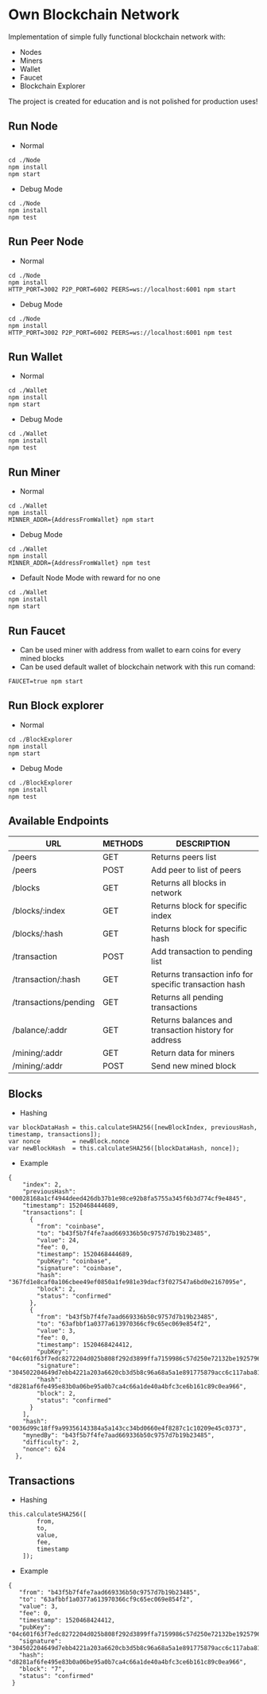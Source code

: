 # Own Blockchain Network

Implementation of simple fully functional blockchain network with:
* Nodes
* Miners
* Wallet
* Faucet
* Blockchain Explorer

The project is created for education and is not polished for production uses!

## Run Node
* Normal
```
cd ./Node
npm install
npm start
```
* Debug Mode
```
cd ./Node
npm install
npm test
```

## Run Peer Node
* Normal
```
cd ./Node
npm install
HTTP_PORT=3002 P2P_PORT=6002 PEERS=ws://localhost:6001 npm start
```
* Debug Mode
```
cd ./Node
npm install
HTTP_PORT=3002 P2P_PORT=6002 PEERS=ws://localhost:6001 npm test
```

## Run Wallet
* Normal
```
cd ./Wallet
npm install
npm start
```
* Debug Mode
```
cd ./Wallet
npm install
npm test
```

## Run Miner

* Normal
```
cd ./Wallet
npm install
MINNER_ADDR={AddressFromWallet} npm start
```
* Debug Mode
```
cd ./Wallet
npm install
MINNER_ADDR={AddressFromWallet} npm test
```

* Default Node Mode with reward for no one
```
cd ./Wallet
npm install
npm start
```

## Run Faucet
* Can be used miner with address from wallet to earn coins for every mined blocks
* Can be used default wallet of blockchain network with this run comand:
```
FAUCET=true npm start
```


## Run Block explorer
* Normal
```
cd ./BlockExplorer
npm install
npm start
```
* Debug Mode
```
cd ./BlockExplorer
npm install
npm test
```

## Available Endpoints

| URL | METHODS | DESCRIPTION |
| ------ | ------ | ------ |
|/peers  | GET  | Returns peers list |
|/peers  | POST | Add peer to list of peers |
|/blocks | GET  | Returns all blocks in network |
|/blocks/:index  | GET | Returns block for specific index |
|/blocks/:hash  | GET | Returns block for specific hash |
| /transaction | POST | Add transaction to pending list |
|/transaction/:hash | GET | Returns transaction info for specific transaction hash |
| /transactions/pending | GET | Returns all pending transactions |
| /balance/:addr | GET | Returns balances and transaction history for address |  
| /mining/:addr | GET | Return data for miners |
| /mining/:addr | POST | Send new mined block |

## Blocks
* Hashing

```
var blockDataHash = this.calculateSHA256([newBlockIndex, previousHash, timestamp, transactions]);
var nonce         = newBlock.nonce
var newBlockHash  = this.calculateSHA256([blockDataHash, nonce]);
```

* Example
```
{
    "index": 2,
    "previousHash": "00028168a1cf4944deed426db37b1e98ce92b8fa5755a345f6b3d774cf9e4845",
    "timestamp": 1520468444689,
    "transactions": [
      {
        "from": "coinbase",
        "to": "b43f5b7f4fe7aad669336b50c9757d7b19b23485",
        "value": 24,
        "fee": 0,
        "timestamp": 1520468444689,
        "pubKey": "coinbase",
        "signature": "coinbase",
        "hash": "367fd1e8caf0a106cbee49ef0850a1fe981e39dacf3f027547a6bd0e2167095e",
        "block": 2,
        "status": "confirmed"
      },
      {
        "from": "b43f5b7f4fe7aad669336b50c9757d7b19b23485",
        "to": "63afbbf1a0377a613970366cf9c65ec069e854f2",
        "value": 3,
        "fee": 0,
        "timestamp": 1520468424412,
        "pubKey": "04c601f63f7edc8272204d025b808f292d3899ffa7159986c57d250e72132be1925796de23fa7ebaa9ce8ef419f152722b67d963f62ebe3a52b0653da2a98fec23",
        "signature": "304502204649d7ebb4221a203a6620cb3d5b8c96a68a5a1e891775879acc6c117aba8100022100863c96de92f4dff7633fa588589c70f2d77907e399cddd5a9a6f659e060fc219",
        "hash": "d8281af6fe495e83b0a06be95a0b7ca4c66a1de40a4bfc3ce6b161c89c0ea966",
        "block": 2,
        "status": "confirmed"
      }
    ],
    "hash": "0036d99c18ff9a99356143384a5a143cc34bd0660e4f8287c1c10209e45c0373",
    "mynedBy": "b43f5b7f4fe7aad669336b50c9757d7b19b23485",
    "difficulty": 2,
    "nonce": 624
  },
```

## Transactions
* Hashing
```
this.calculateSHA256([
        from,
        to,
        value,
        fee,
        timestamp
    ]);
```

* Example
```
{
   "from": "b43f5b7f4fe7aad669336b50c9757d7b19b23485",
   "to": "63afbbf1a0377a613970366cf9c65ec069e854f2",
   "value": 3,
   "fee": 0,
   "timestamp": 1520468424412,
   "pubKey": "04c601f63f7edc8272204d025b808f292d3899ffa7159986c57d250e72132be1925796de23fa7ebaa9ce8ef419f152722b67d963f62ebe3a52b0653da2a98fec23",
   "signature": "304502204649d7ebb4221a203a6620cb3d5b8c96a68a5a1e891775879acc6c117aba8100022100863c96de92f4dff7633fa588589c70f2d77907e399cddd5a9a6f659e060fc219",
   "hash": "d8281af6fe495e83b0a06be95a0b7ca4c66a1de40a4bfc3ce6b161c89c0ea966",
   "block": "7",
   "status": "confirmed"
 }
 ```
